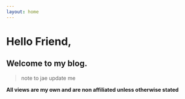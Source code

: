 ```yaml
---
layout: home
---
```

# Hello Friend, 
## Welcome to my blog.

>note to jae update me 





**All views are my own and are non affiliated unless otherwise stated**

